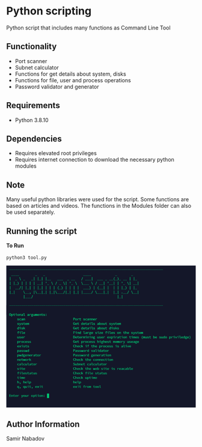 __Python scripting__
================================

Python script that includes many functions as Command Line Tool

__Functionality__
------------
* Port scanner
* Subnet calculator
* Functions for get details about system, disks
* Functions for file, user and process operations
* Password validator and generator


__Requirements__
------------
* Python 3.8.10

Dependencies
------------
* Requires elevated root privileges
* Requires internet connection to download the necessary python modules

Note
------------
Many useful python libraries were used for the script. Some functions are based on articles and videos. The functions in the Modules folder can also be used separately.

Running the script
----------------------

__To Run__

`python3 tool.py`

![Screenshot](Python-script.PNG)

__Author Information__
------------------

Samir Nabadov
